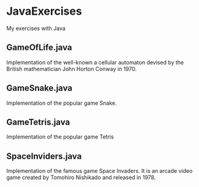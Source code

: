 
# JavaExercises
My exercises with Java

## GameOfLife.java
Implementation of the well-known a cellular automaton devised by the British mathematician John Horton Conway in 1970.

## GameSnake.java
Implementation of the popular game Snake.

## GameTetris.java
Implementation of the popular game Tetris

## SpaceInviders.java
Implementation of the famous game Space Invaders. It is an arcade video game created by Tomohiro Nishikado and released in 1978.
